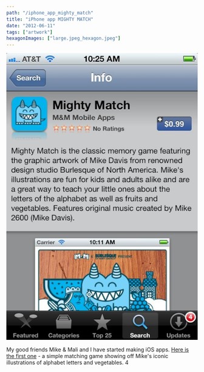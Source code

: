 ```yaml
---
path: "/iphone_app_mighty_match"
title: "iPhone app MIGHTY MATCH"
date: "2012-06-11"
tags: ["artwork"]
hexagonImages: ["large.jpeg_hexagon.jpeg"]
---
```


 [![](large.jpeg)](large.jpeg)

My good friends Mike & Mali and I have started making iOS apps. [Here is the first one](http://itunes.apple.com/us/app/mighty-match/id527010907?mt=8) - a simple matching game showing off Mike's iconic illustrations of alphabet letters and vegetables. 4 
  <!---
  <div class="field field-type-filefield field-field-images" xmlns="http://www.w3.org/1999/xhtml">
      
    <div class="field-items">
            <div class="field-item odd">
                    <a href="http://www.beigerecords.com/joe-old/sites/default/files/large.jpeg" class="imagecache imagecache-square_thumbnail imagecache-imagelink imagecache-square_thumbnail_imagelink"><img src="http://www.beigerecords.com/joe-old/sites/default/files/imagecache/square_thumbnail/large.jpeg" alt="" title="" width="300" height="300" class="imagecache imagecache-square_thumbnail"/></a>        </div>
        </div>
</div> 
My good friends Mike &amp; Mali and I have started making iOS apps.  <a href="http://itunes.apple.com/us/app/mighty-match/id527010907?mt=8" xmlns="http://www.w3.org/1999/xhtml">Here is the first one</a>  - a simple matching game showing off Mike's iconic illustrations of alphabet letters and vegetables. 4
  --->